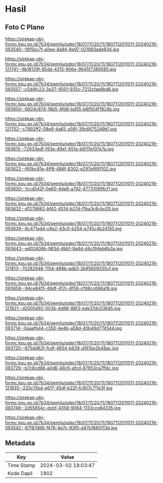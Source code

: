# Hasil

## Foto C Plano

https://sirekap-obj-formc.kpu.go.id/7b34/pemilu/pdpr/18/07/11/20/11/1807112011011-20240216-093540--f6f5bc7f-a0ee-4a94-8e97-021883ade934.jpg

https://sirekap-obj-formc.kpu.go.id/7b34/pemilu/pdpr/18/07/11/20/11/1807112011011-20240216-121741--9b18129f-85dd-4315-906e-9645f7389585.jpg

https://sirekap-obj-formc.kpu.go.id/7b34/pemilu/pdpr/18/07/11/20/11/1807112011011-20240216-093557--c5d4fc23-3e37-4501-935c-7212cfae8bd6.jpg

https://sirekap-obj-formc.kpu.go.id/7b34/pemilu/pdpr/18/07/11/20/11/1807112011011-20240216-093600--6924c874-18b5-4fd8-bd55-b6f504f1824b.jpg

https://sirekap-obj-formc.kpu.go.id/7b34/pemilu/pdpr/18/07/11/20/11/1807112011011-20240216-121752--c7892ff2-08e9-4a65-a56f-39c6675249b1.jpg

https://sirekap-obj-formc.kpu.go.id/7b34/pemilu/pdpr/18/07/11/20/11/1807112011011-20240216-093615--72933edf-f93e-49e1-851e-b9111e107e7a.jpg

https://sirekap-obj-formc.kpu.go.id/7b34/pemilu/pdpr/18/07/11/20/11/1807112011011-20240216-093622--f60bc81e-4ff8-486f-8302-e297ef691102.jpg

https://sirekap-obj-formc.kpu.go.id/7b34/pemilu/pdpr/18/07/11/20/11/1807112011011-20240216-093630--1ccd542f-0e60-4de8-a792-47731099fcf1.jpg

https://sirekap-obj-formc.kpu.go.id/7b34/pemilu/pdpr/18/07/11/20/11/1807112011011-20240216-093632--d1278662-bf42-4514-b27d-f1ba3c6cbc05.jpg

https://sirekap-obj-formc.kpu.go.id/7b34/pemilu/pdpr/18/07/11/20/11/1807112011011-20240216-093639--9c471ed4-c6e2-43c0-b254-e745c4b24150.jpg

https://sirekap-obj-formc.kpu.go.id/7b34/pemilu/pdpr/18/07/11/20/11/1807112011011-20240216-093643--ed02406b-983d-4bb1-9a4d-d4cf94eb6b3a.jpg

https://sirekap-obj-formc.kpu.go.id/7b34/pemilu/pdpr/18/07/11/20/11/1807112011011-20240216-121813--70282948-1154-488b-adb5-2b95609205cf.jpg

https://sirekap-obj-formc.kpu.go.id/7b34/pemilu/pdpr/18/07/11/20/11/1807112011011-20240216-093658--94ce84f5-49df-417c-8f56-cf98cc686af8.jpg

https://sirekap-obj-formc.kpu.go.id/7b34/pemilu/pdpr/18/07/11/20/11/1807112011011-20240216-121821--d2005492-003b-4d68-88f3-ede37dc03645.jpg

https://sirekap-obj-formc.kpu.go.id/7b34/pemilu/pdpr/18/07/11/20/11/1807112011011-20240216-093714--0aaafb44-c350-4e4b-a58d-40b49d774544.jpg

https://sirekap-obj-formc.kpu.go.id/7b34/pemilu/pdpr/18/07/11/20/11/1807112011011-20240216-093720--675dd62f-fcdf-4654-b839-d161be2b48ac.jpg

https://sirekap-obj-formc.kpu.go.id/7b34/pemilu/pdpr/18/07/11/20/11/1807112011011-20240216-093729--b7c8cd88-a0d6-48c6-afcd-87653ca7ff4c.jpg

https://sirekap-obj-formc.kpu.go.id/7b34/pemilu/pdpr/18/07/11/20/11/1807112011011-20240216-121835--220c13bd-e617-45df-b22f-fc907c711e3f.jpg

https://sirekap-obj-formc.kpu.go.id/7b34/pemilu/pdpr/18/07/11/20/11/1807112011011-20240216-093748--2d55854c-dcbf-4358-9064-1133cce84335.jpg

https://sirekap-obj-formc.kpu.go.id/7b34/pemilu/pdpr/18/07/11/20/11/1807112011011-20240216-093542--67f87d66-f476-4e7c-93f0-d47b1880113d.jpg


## Metadata

| Key        | Value               |
| ---------- | ------------------- |
| Time Stamp | 2024-03-02 18:03:47 |
| Kode Dapil | 1802                |



